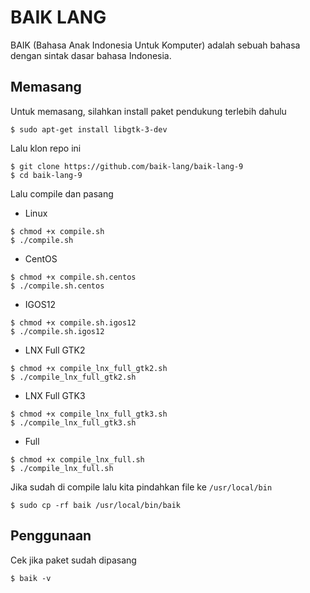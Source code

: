 # BAIK LANG
BAIK (Bahasa Anak Indonesia Untuk Komputer) adalah sebuah bahasa dengan sintak dasar bahasa Indonesia.
## Memasang
Untuk memasang, silahkan install paket pendukung terlebih dahulu
```
$ sudo apt-get install libgtk-3-dev
```
Lalu klon repo ini
```shell
$ git clone https://github.com/baik-lang/baik-lang-9
$ cd baik-lang-9
```
Lalu compile dan pasang
- Linux
```shell
$ chmod +x compile.sh
$ ./compile.sh
```

- CentOS
```shell
$ chmod +x compile.sh.centos
$ ./compile.sh.centos
```

- IGOS12
```shell
$ chmod +x compile.sh.igos12
$ ./compile.sh.igos12
```

- LNX Full GTK2
```shell
$ chmod +x compile_lnx_full_gtk2.sh
$ ./compile_lnx_full_gtk2.sh
```
- LNX Full GTK3
```shell
$ chmod +x compile_lnx_full_gtk3.sh
$ ./compile_lnx_full_gtk3.sh
```

- Full
```shell
$ chmod +x compile_lnx_full.sh
$ ./compile_lnx_full.sh
```

Jika sudah di compile lalu kita pindahkan file ke ```/usr/local/bin``` 
```shell
$ sudo cp -rf baik /usr/local/bin/baik
```

## Penggunaan
Cek jika paket sudah dipasang
```shell
$ baik -v
```
